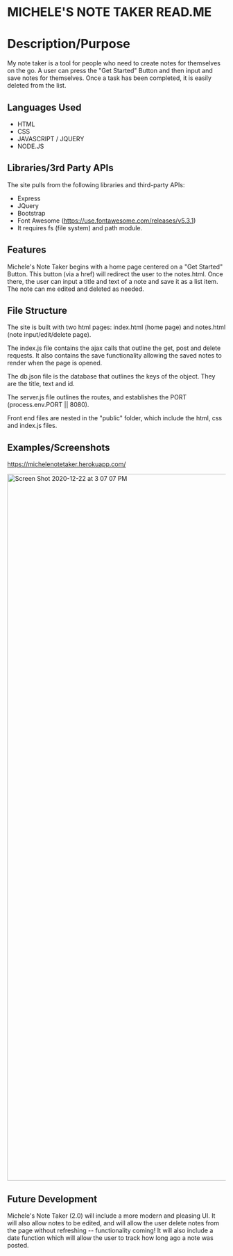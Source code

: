 
# MICHELE'S NOTE TAKER  READ.ME

# Description/Purpose

My note taker is a tool for people who need to create notes for themselves on the go. A user can press the "Get Started" Button and then input and save notes for themselves.  Once a task has been completed, it is easily deleted from the list.

## Languages Used

- HTML
- CSS
- JAVASCRIPT / JQUERY
- NODE.JS

## Libraries/3rd Party APIs 

The site pulls from the following libraries and third-party APIs:
- Express
- JQuery
- Bootstrap 
- Font Awesome (https://use.fontawesome.com/releases/v5.3.1)
- It requires fs (file system) and path module.


## Features

Michele's Note Taker begins with a home page centered on a "Get Started" Button.  This button (via a href) will redirect the user to the notes.html.  Once there, the user can input a title and text of a note and save it as a list item.  The note can me edited and deleted as needed.


## File Structure

The site is built with two html pages: index.html (home page) and notes.html (note input/edit/delete page).  

The index.js file contains the ajax calls that outline the get, post and delete requests.  It also contains the save functionality allowing the saved notes to render when the page is opened.

The db.json file is the database that outlines the keys of the object.  They are the title, text and id. 

The server.js file outlines the routes, and establishes the PORT (process.env.PORT || 8080).

Front end files are nested in the "public" folder, which include the html, css and index.js files.

## Examples/Screenshots

https://michelenotetaker.herokuapp.com/

<img width="1625" alt="Screen Shot 2020-12-22 at 3 07 07 PM" src="https://user-images.githubusercontent.com/72819785/102941691-39af2800-4468-11eb-94fd-718af68caec1.png">


## Future Development

Michele's Note Taker (2.0) will include a more modern and pleasing UI.  It will also allow notes to be edited, and will allow the user delete notes from the page without refreshing -- functionality coming!  It will also include a date function which will allow the user to track how long ago a note was posted.




